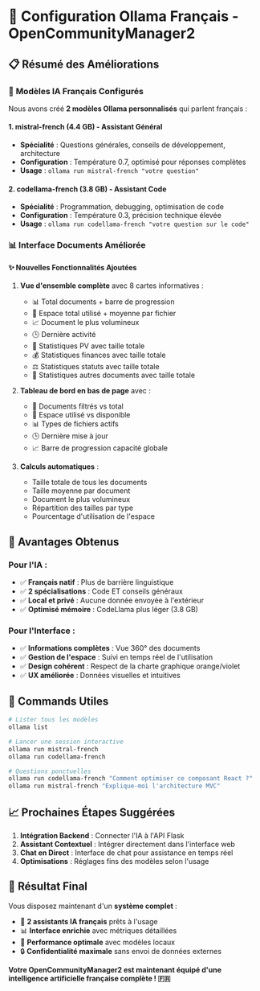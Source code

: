 # 🚀 Configuration Ollama Français - OpenCommunityManager2

## 📋 Résumé des Améliorations

### 🤖 **Modèles IA Français Configurés**

Nous avons créé **2 modèles Ollama personnalisés** qui parlent français :

#### 1. **mistral-french** (4.4 GB) - Assistant Général
- **Spécialité** : Questions générales, conseils de développement, architecture
- **Configuration** : Température 0.7, optimisé pour réponses complètes
- **Usage** : `ollama run mistral-french "votre question"`

#### 2. **codellama-french** (3.8 GB) - Assistant Code  
- **Spécialité** : Programmation, debugging, optimisation de code
- **Configuration** : Température 0.3, précision technique élevée
- **Usage** : `ollama run codellama-french "votre question sur le code"`

### 📊 **Interface Documents Améliorée**

#### ✨ **Nouvelles Fonctionnalités Ajoutées**

1. **Vue d'ensemble complète** avec 8 cartes informatives :
   - 📊 Total documents + barre de progression
   - 💾 Espace total utilisé + moyenne par fichier  
   - 📈 Document le plus volumineux
   - 🕒 Dernière activité
   - 📝 Statistiques PV avec taille totale
   - 💰 Statistiques finances avec taille totale
   - ⚖️ Statistiques statuts avec taille totale
   - 📄 Statistiques autres documents avec taille totale

2. **Tableau de bord en bas de page** avec :
   - 🔢 Documents filtrés vs total
   - 💾 Espace utilisé vs disponible  
   - 📊 Types de fichiers actifs
   - 🕒 Dernière mise à jour
   - 📈 Barre de progression capacité globale

3. **Calculs automatiques** :
   - Taille totale de tous les documents
   - Taille moyenne par document
   - Document le plus volumineux
   - Répartition des tailles par type
   - Pourcentage d'utilisation de l'espace

## 🎯 **Avantages Obtenus**

### **Pour l'IA** :
- ✅ **Français natif** : Plus de barrière linguistique
- ✅ **2 spécialisations** : Code ET conseils généraux  
- ✅ **Local et privé** : Aucune donnée envoyée à l'extérieur
- ✅ **Optimisé mémoire** : CodeLlama plus léger (3.8 GB)

### **Pour l'Interface** :
- ✅ **Informations complètes** : Vue 360° des documents
- ✅ **Gestion de l'espace** : Suivi en temps réel de l'utilisation
- ✅ **Design cohérent** : Respect de la charte graphique orange/violet
- ✅ **UX améliorée** : Données visuelles et intuitives

## 🔧 **Commands Utiles**

```bash
# Lister tous les modèles
ollama list

# Lancer une session interactive
ollama run mistral-french
ollama run codellama-french

# Questions ponctuelles
ollama run codellama-french "Comment optimiser ce composant React ?"
ollama run mistral-french "Explique-moi l'architecture MVC"
```

## 📈 **Prochaines Étapes Suggérées**

1. **Intégration Backend** : Connecter l'IA à l'API Flask
2. **Assistant Contextuel** : Intégrer directement dans l'interface web
3. **Chat en Direct** : Interface de chat pour assistance en temps réel
4. **Optimisations** : Réglages fins des modèles selon l'usage

## 🎉 **Résultat Final**

Vous disposez maintenant d'un **système complet** :
- 🤖 **2 assistants IA français** prêts à l'usage
- 📊 **Interface enrichie** avec métriques détaillées  
- 🚀 **Performance optimale** avec modèles locaux
- 🔒 **Confidentialité maximale** sans envoi de données externes

**Votre OpenCommunityManager2 est maintenant équipé d'une intelligence artificielle française complète ! 🇫🇷**
